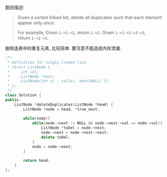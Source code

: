 题目描述:

> Given a sorted linked list, delete all duplicates such that each element appear only *once*.
>
> For example,
> Given `1->1->2`, return `1->2`.
> Given `1->1->2->3->3`, return `1->2->3`.

删除连表中的重复元素, 比较简单. 要注意不能造成内存泄漏.

```c++
/**
 * Definition for singly-linked list.
 * struct ListNode {
 *     int val;
 *     ListNode *next;
 *     ListNode(int x) : val(x), next(NULL) {}
 * };
 */
class Solution {
public:
    ListNode *deleteDuplicates(ListNode *head) {
        ListNode *node = head, *true_next;
        
        while(node){
            while(node->next != NULL && node->next->val == node->val){
                ListNode *toDel = node->next;
                node->next = node->next->next;
                delete toDel;
            }
            node = node->next;
        }
        
        return head;
    }
};
```